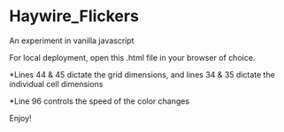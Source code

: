 # Haywire_Flickers
An experiment in vanilla javascript

For local deployment, open this .html file in your browser of choice.

*Lines 44 & 45 dictate the grid dimensions, and lines 34 & 35 dictate the individual cell dimensions

*Line 96 controls the speed of the color changes


Enjoy!
